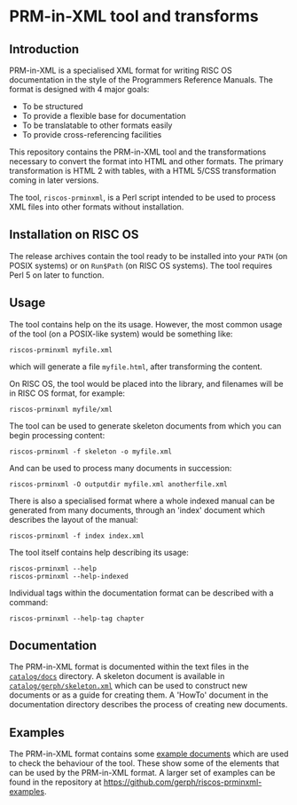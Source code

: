 # PRM-in-XML tool and transforms

## Introduction

PRM-in-XML is a specialised XML format for writing RISC OS documentation in the style
of the Programmers Reference Manuals. The format is designed with 4 major goals:

* To be structured
* To provide a flexible base for documentation
* To be translatable to other formats easily
* To provide cross-referencing facilities

This repository contains the PRM-in-XML tool and the transformations necessary to
convert the format into HTML and other formats. The primary transformation is HTML 2 with
tables, with a HTML 5/CSS transformation coming in later versions.

The tool, `riscos-prminxml`, is a Perl script intended to be used to process
XML files into other formats without installation.

## Installation on RISC OS

The release archives contain the tool ready to be installed into your `PATH` (on POSIX
systems) or on `Run$Path` (on RISC OS systems). The tool requires Perl 5 on later to
function.

## Usage

The tool contains help on the its usage. However, the most common usage of the tool
(on a POSIX-like system) would be something like:

    riscos-prminxml myfile.xml

which will generate a file `myfile.html`, after transforming the content.

On RISC OS, the tool would be placed into the library, and filenames will be in
RISC OS format, for example:

    riscos-prminxml myfile/xml

The tool can be used to generate skeleton documents from which you can begin processing
content:

    riscos-prminxml -f skeleton -o myfile.xml

And can be used to process many documents in succession:

    riscos-prminxml -O outputdir myfile.xml anotherfile.xml

There is also a specialised format where a whole indexed manual can be generated from
many documents, through an 'index' document which describes the layout of the manual:

    riscos-prminxml -f index index.xml

The tool itself contains help describing its usage:

    riscos-prminxml --help
    riscos-prminxml --help-indexed

Individual tags within the documentation format can be described with a command:

    riscos-prminxml --help-tag chapter

## Documentation

The PRM-in-XML format is documented within the text files in the [`catalog/docs`](catalog/docs)
directory. A skeleton document is available in [`catalog/gerph/skeleton.xml`](catalog/gerph/skeleton.xml)
which can be used to construct new documents or as a guide for creating them. A 'HowTo' document
in the documentation directory describes the process of creating new documents.

## Examples

The PRM-in-XML format contains some [example documents](examples) which are used to check the
behaviour of the tool. These show some of the elements that can be used by the PRM-in-XML
format. A larger set of examples can be found in the repository at https://github.com/gerph/riscos-prminxml-examples.
